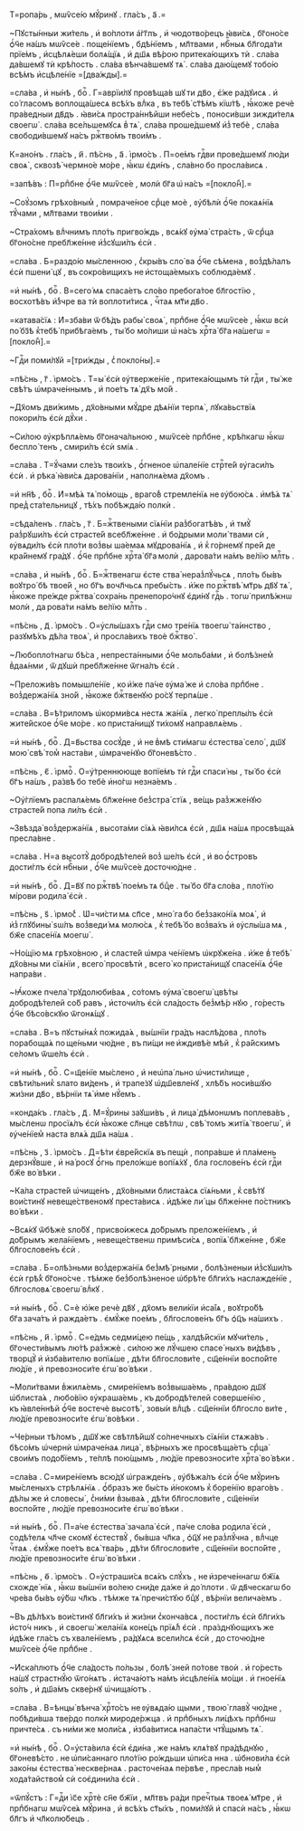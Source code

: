 Т=ропа́рь , мѡѷсе́ю мꙋ́ринꙋ . гла́съ , а҃ .=

~Пꙋсты́нныи жи́тель , и҆ во́плоти а҆́гг҃лъ , и҆ чюдотво́рецъ ꙗ҆ви́сѧ , бг҃оно́се ѻ҆́ч҃е на́шъ мѡѷсе́е . поще́нїемъ , бдѣ́нїемъ , мл҃твами , нбⷭ҇ныѧ бл҃года́ти прїе́мъ , и҆сцѣлѧ́еши болѧ́щїѧ , и҆ дш҃ѧ вѣ́рою притека́ющихъ тѝ . сла́ва да́вшемꙋ тѝ крѣ́пость . сла́ва вѣнча́вшемꙋ тѧ̀ . сла́ва даю́щемꙋ тобо́ю всѣ́мъ и҆сцѣле́нїе =[два́жды].=

=сла́ва , и҆ ны́нѣ , боⷢ҇ . Г=аврїи́лꙋ провѣща́в шꙋ ти дв҃о , є҆́же ра́дꙋисѧ . и҆ со́ гласомъ воплоща́шесѧ всѣ́хъ влⷣка , въ тебѣ̀ ст҃ѣ́мъ кїѡ́тѣ , ꙗ҆́коже речѐ пра́ведныи дв҃дъ . ꙗ҆ви́сѧ простра́ннѣйши небе́съ , поноси́вши зижди́телѧ своегѡ̀ . сла́ва все́льшемꙋсѧ в̾ тѧ̀ , сла́ва проше́дшемꙋ и҆з̾ тебѐ , сла́ва свободи́вшемꙋ на́съ ржⷭ҇тво́мъ твои́мъ .

К=ано́нъ . гла́съ , и҃ . пѣ́снь , а҃ . і҆рмо́съ . П=ое́мъ гдⷭ҇ви прове́дшемꙋ лю́ди своѧ̀ , сквозѣ̀ чермно́е мо́ре , ꙗ҆́кѡ є҆ди́нъ , сла́вно бо просла́висѧ .

=запѣ́въ : П=рпⷣбне ѻ҆́ч҃е мѡѷсе́е , молѝ бг҃а ѡ҆ на́съ =[покло́н̾].=

~Соꙋ́зомъ грѣхо́вным̾ , помраче́ное срⷣце моѐ , ᲂу҆бѣлѝ ѻ҆́ч҃е покаѧ́нїѧ тꙋ́чами , мл҃твами твои́ми .

~Стра́хомъ влⷣчнимъ пло́ть пригво́ждь , всѧ́кꙋ ᲂу҆ма̀ стра́сть , ѿ срⷣца бг҃оно́сне пребл҃же́нне и҆з̾сꙋши́лъ є҆сѝ .

=сла́ва . Б=раздо́ю мы́сленною , с̾кры́въ сло́ ва ѻ҆́ч҃е сѣ́мена , воз̾дѣ́лалъ є҆сѝ пшени́ цꙋ , въ сокро́вищихъ не и҆стоща́емыхъ соблюда́емꙋ .

=и҆ ны́нѣ , боⷢ҇ . В=сего́ мѧ спаса́етъ сло́во пребога́тое бл҃гостїю , восхотѣ́въ и҆́з̾чре ва тѝ воплоти́тисѧ , чⷭ҇таѧ мт҃и дв҃о .

=катава́сїѧ : И҆=зба́ви ѿ бѣ́дъ рабы̀ своѧ̀ , прпⷣбне ѻ҆́ч҃е мѡѷсе́е , ꙗ҆́кѡ всѝ по́ бз҃ѣ к̾тебѣ̀ прибѣга́емъ , ты́ бо мо́лиши ѡ҆ на́съ хрⷭ҇та̀ бг҃а на́шегѡ =[покло́н̾].=

~Гдⷭ҇и поми́лꙋй =[три́жды , с̾ покло́ны].=

=пѣ́снь , г҃ . і҆рмо́съ . Т=ы̀ є҆сѝ ᲂу҆тверже́нїе , притека́ющымъ тѝ гдⷭ҇и , ты́ же свѣ́тъ ѡ҆мраче́ннымъ , и҆ пое́тъ тѧ̀ дх҃ъ мо́й .

~Дх҃омъ дви́жимь , дх҃о́вными мꙋ́дре дѣѧ́нїи терпѧ̀ , лꙋка́вьствїѧ покори́лъ є҆сѝ дꙋ́хи .

~Си́лою ᲂу҆крѣплѧ́емь бг҃онача́льною , мѡѷсе́е прпⷣбне , крѣ́пкагѡ ꙗ҆́кѡ беспло́ тенъ , смири́лъ є҆сѝ ѕмі́ѧ .

=сла́ва . Т=ꙋ́чами сле́зъ твои́хъ , ѻ҆́гненое ѡ҆пале́нїе стрⷭ҇те́й ᲂу҆гаси́лъ є҆сѝ . и҆ рѣка̀ ꙗ҆ви́сѧ дарова́нїи , наполнѧ́ема дх҃омъ .

=и҆ нн҃ѣ , боⷢ҇ . И҆=мѣ́ѧ тѧ̀ по́мощь , враго́в̾ стремле́нїѧ не ᲂу҆бою́сѧ . и҆мѣ́ѧ тѧ̀ пред̾ ста́тельницꙋ , тѣ́хъ побѣжда́ю полкѝ .

=сѣда́ленъ . гла́съ , г҃ . Б=жⷭ҇твеными сїѧ́нїи раз̾богатѣ́въ , и҆ тмꙋ̀ раз̾рꙋши́лъ є҆сѝ страсте́й всебл҃же́нне . и҆ бо́дрыми моли́ твами сѝ , ᲂу҆вѧди́лъ є҆сѝ пло́ти воз̾вы ша́емаѧ мꙋдрова́нїѧ , и҆ к̾ го́рнемꙋ пре́й де кра́йнемꙋ гра́дꙋ . ѻ҆́ч҃е прпⷣбне хрⷭ҇та̀ бг҃а молѝ , дарова́ти на́мъ ве́лїю млⷭ҇ть .

=сла́ва , и҆ ны́нѣ , боⷢ҇ . Б=жⷭ҇твенагѡ є҆сте ства̀ нераз̾лꙋ́чьсѧ , пло́ть бы́въ воꙋтро́ бѣ твое́й , но бг҃ъ вочл҃чьсѧ пребы́сть . и҆́же по ржⷭ҇твѣ̀ мт҃рь дв҃ꙋ тѧ̀ , ꙗ҆́коже пре́жде ржⷭ҇тва̀ сохра́нь пренепоро́чнꙋ є҆ди́нꙋ гдⷭ҇ь . тогѡ̀ прилѣ́жнѡ молѝ , да рова́ти на́мъ ве́лїю млⷭ҇ть .

=пѣ́снь , д҃ . і҆рмо́съ . О=у҆слы́шахъ гдⷭ҇и смо тре́нїѧ твоегѡ̀ та́инство , разꙋмѣ́хъ дѣ́ла твоѧ̀ , и҆ просла́вихъ твоѐ бжⷭ҇тво̀ .

~Любопло́тнагѡ бѣ́са , непреста́нными ѻ҆́ч҃е мольба́ми , и҆ болѣ́знем̾ в̾даѧ́нми , ѿ дꙋшѝ пребл҃же́нне ѿгна́лъ є҆сѝ .

~Преложи́въ помышле́нїе , ко и҆́же па́че ᲂу҆ма́ же и҆ сло́ва прпⷣбне . воз̾держа́нїѧ зно́й , ꙗ҆́коже бжⷭ҇твенꙋю ро́сꙋ терпѧ́ше .

=сла́ва . В=ѣ́триломъ ѡ҆корми́всѧ нестѧ жа́нїѧ , легко̀ преплы́лъ є҆сѝ жите́йское ѻ҆́ч҃е мо́ре . ко приста́нищꙋ ти́хомꙋ направлѧ́емь .

=и҆ ны́нѣ , боⷢ҇ . Д=в҃ьства сосꙋ́де , и҆ не в̾мѣ сти́магѡ є҆стества̀ село̀ , дш҃ꙋ мою̀ свѣ́ том̾ наста́ви , ѡ҆мраче́нꙋю бг҃оневѣ́сто .

=пѣ́снь , є҃ . і҆рмоⷭ҇ . О=у҆́треннююще вопїе́мъ тѝ гдⷭ҇и спаси́ ны , ты́ бо є҆сѝ бг҃ъ на́шъ , ра́звѣ бо тебѐ и҆но́гѡ незна́емъ .

~Оу҆́глїемъ распалѧ́емь бл҃же́нне без̾стра́ стїѧ , ве́щь раз̾жже́нꙋю страсте́й попа ли́лъ є҆сѝ .

~Звѣзда̀ воз̾держа́нїѧ , высота́ми сїѧ́ѧ ꙗ҆ви́лсѧ є҆сѝ , дш҃ѧ на́шѧ просвѣща́ѧ пресла́вне .

=сла́ва . Н=а высотꙋ̀ добродѣ́телей воз̾ ше́лъ є҆сѝ , и҆ во ѻ҆́стровъ дости́глъ є҆сѝ нбⷭ҇ныи , ѻ҆́ч҃е мѡѷсе́е досточю́дне .

=и҆ ны́нѣ , боⷢ҇ . Д=в҃ꙋ по ржⷭ҇твѣ̀ пое́мъ тѧ бцⷣе . ты́ бо бг҃а сло́ва , пло́тїю мі́рови родила̀ є҆сѝ .

=пѣ́снь , ѕ҃ . і҆рмо́с̾ . Ѡ҆=чи́сти мѧ сп҃се , мно́ га бо без̾зако́нїѧ моѧ̀ , и҆ и҆з̾ глꙋбины̀ ѕѡ́лъ воз̾веди́ мѧ молю́сѧ , к̾ тебѣ́ бо воз̾ва́хъ и҆ ᲂу҆слы́ша мѧ , бж҃е спасе́нїѧ моегѡ̀ .

~Но́щїю мѧ грѣхо́вною , и҆ сласте́й ѡ҆мра че́нїемъ ѡ҆крꙋже́на . и҆́же в̾ тебѣ̀ дх҃о́вны ми сїѧ́нїи , всего̀ просвѣтѝ , всего̀ ко приста́нищꙋ спасе́нїѧ ѻ҆́ч҃е напра́ви .

~Ꙗ҆́коже пчела̀ трꙋдолюби́ваѧ , со́томъ ᲂу҆ма̀ своегѡ̀ цвѣ́ты добродѣ́телей со́б равъ , и҆сточи́лъ є҆сѝ сла́дость без̾мѣ́р нꙋю , го́ресть ѻ҆́ч҃е бѣсо́вскꙋю ѿгонѧ́щꙋ .

=сла́ва . В=ъ пꙋсты́нѧх̾ пожида́ѧ , вы́шнїи гра́дъ наслѣ́дова , пло́ть порабоща́ѧ по ще́ньми чю́дне , въ пи́щи не и҆ждивѣ́е мѣй , к̾ ра́йскимъ се́ломъ ѿше́лъ є҆сѝ .

=и҆ ны́нѣ , боⷢ҇ . С=щ҃е́нїе мы́слено , и҆ неѡ҆па́ льно ѡ҆чисти́лище , свѣти́льник̾ ѕлато ви́денъ , и҆ трапе́зꙋ ѡ҆дш҃евле́нꙋ , хлѣ́бъ носи́вшꙋю жи́зни дв҃о , вѣ́рнїи тѧ̀ и҆ме нꙋ́емъ .

=конда́къ . гла́съ , д҃ . М=ꙋ́рины заꙋши́въ , и҆ лица̀ дѣ́монѡмъ поплева́въ , мы́сленѡ просїѧ́лъ є҆сѝ ꙗ҆́коже сл҃нце свѣ́тлѡ , свѣ́ томъ житїѧ̀ твоегѡ̀ , и҆ ᲂу҆че́нїем̾ наста влѧ́ѧ дш҃ѧ на́шѧ .

=пѣ́снь , з҃ . і҆рмо́съ . Д=ѣ́ти є҆вре́йскїѧ въ пещѝ , попра́вше и҆ пла́мень дерзнꙋ́вше , и҆ на́ росꙋ ѻ҆́гнь прело́жше вопїѧ́хꙋ , бла гослове́нъ є҆сѝ гдⷭ҇и бж҃е во́ вѣки .

~Ка́ла страсте́й ѡ҆чище́нъ , дх҃о́вными блиста́ѧсѧ сїѧ́ньми , к̾ свѣ́тꙋ вои́стинꙋ невеще́ственомꙋ преста́висѧ . и҆дѣ́же ли́ цы бл҃же́нне по́стникъ во́ вѣки .

~Всѧ́кꙋ ѿбѣжѐ ѕло́бꙋ , присво́ижесѧ до́брымъ преложе́нїемъ , и҆ до́брымъ жела́нїемъ , невеще́ственѡ примѣси́сѧ , вопїѧ̀ бл҃же́нне , бж҃е бл҃гослове́нъ є҆сѝ .

=сла́ва . Б=олѣ́зньми воз̾держа́нїѧ без̾мѣ́ рными , болѣ́зненыи и҆з̾сꙋши́лъ є҆сѝ грѣ́х̾ бг҃оно́сче . тѣ́мже без̾болѣ́зненое ѡ҆брѣ́те бл҃ги́хъ наслажде́нїе , бл҃гословѧ̀ своегѡ̀ влⷣкꙋ .

=и҆ ны́нѣ , боⷢ҇ . С=ѐ ю҆́же речѐ дв҃ꙋ , дх҃омъ вели́кїи и҆са́їѧ , воꙋтро́бѣ бг҃а зача́тъ и҆ ражда́етъ . є҆мꙋ́же пое́мъ , бл҃гослове́нъ бг҃ъ ѻ҆ц҃ъ на́шихъ .

=пѣ́снь , и҃ . і҆рмоⷭ҇ . С=е́дмь седми́цею пе́щь , халдѣ́йскїи мꙋчи́тель , бг҃очести́вымъ лю́тѣ раз̾жжѐ . си́лою же лꙋ́чшею спасе́ ныхъ ви́дѣвъ , творцꙋ̀ и҆ и҆зба́вителю вопїѧ́ше , дѣ́ти бл҃гослови́те , сщ҃е́ннїи воспо́йте лю́дїе , и҆ превозноси́те є҆гѡ̀ во́ вѣки .

~Моли́твами в̾жилѧ́емь , смире́нїемъ воз̾выша́емь , пра́вдою дш҃ꙋ ѡ҆блиста́ѧ , любо́вїю ᲂу҆краша́емь , къ добродѣ́телей соверше́нїю , къ ꙗ҆вле́ннѣй ѻ҆́ч҃е востечѐ высотѣ̀ , зовы́и влⷣцѣ . сщ҃е́ннїи бл҃госло ви́те , лю́дїе превозноси́те є҆гѡ̀ во́вѣки .

~Че́рныи тѣ́ломъ , дш҃ꙋ же свѣтлѣ́йшꙋ со́лнечныхъ сїѧ́нїи стѧжа́въ . бѣсо́мъ ѡ҆чернѝ ѡ҆мраче́наѧ лица̀ , вѣ́рныхъ же просвѣща́етъ срⷣца̀ свои́мъ подо́бїемъ , те́плѣ пою́щымъ , лю́дїе превозноси́те хрⷭ҇та̀ во́ вѣки .

=сла́ва . С=мире́нїемъ всю́дꙋ ѡ҆гражде́нъ , ᲂу҆бѣжа́лъ є҆сѝ ѻ҆́ч҃е мꙋ́ринъ мы́сленыхъ стрѣлѧ́нїѧ . ѻ҆́бразъ же бы́сть и҆́нокомъ к̾ боре́нїю враго́въ . дѣ́лы же и҆ словесы̀ , с̾ни́ми в̾зыва́ѧ , дѣ́ти бл҃гослови́те , сщ҃е́ннїи воспо́йте , лю́дїе превозноси́те є҆гѡ̀ во́ вѣки .

=и҆ ны́нѣ , боⷢ҇ . П=а́че є҆стества̀ зачала̀ є҆сѝ , па́че сло́ва родила̀ є҆сѝ , содѣ́телѧ чл҃че скомꙋ є҆стествꙋ̀ , бы́вша чл҃ка , ѻ҆ц҃ꙋ не раз̾лꙋ́чна , влⷣчце чⷭ҇таѧ . є҆мꙋ́же пое́тъ всѧ̀ тва́рь , дѣ́ти бл҃гослови́те , сщ҃е́ннїи воспо́йте , лю́дїе превозноси́те є҆гѡ̀ во́ вѣки .

=пѣ́снь , ѳ҃ . і҆рмо́съ . О=у҆страши́сѧ всѧ́къ слꙋ́хъ , не и҆зрече́ннагѡ бж҃їѧ схожде́ нїѧ , ꙗ҆́кѡ вы́шнїи во́лею сни́де да́же и҆ до́ плоти . ѿ дв҃ческагѡ бо чре́ва бы́въ ᲂу҆́бѡ чл҃къ . тѣ́мже тѧ̀ пречи́стꙋю бцⷣꙋ , вѣ́рнїи велича́емъ .

~Въ дѣ́лѣхъ вои́стинꙋ бл҃ги́хъ и҆ жи́зни с̾конча́всѧ , пости́глъ є҆сѝ бл҃ги́хъ и҆сто́ч никъ , и҆ своегѡ̀ жела́нїѧ коне́цъ прїѧ́л̾ є҆сѝ . пра́зднꙋющихъ же и҆дѣ́же гла́съ съ хвале́нїемъ , ра́дꙋѧсѧ всели́лсѧ є҆сѝ , до сточю́дне мѡѷсе́е ѻ҆́ч҃е прпⷣбне .

~И҆ска́плютъ ѻ҆́ч҃е сла́дость по́льзы , болѣ́ зней по́тове твоѝ . и҆ го́ресть на́шꙋ страстнꙋ́ю ѿго́нѧтъ . и҆стача́ютъ на́мъ и҆сцѣле́нїѧ мо́щи . и҆ гное́нїѧ ѕо́лъ , и҆ дш҃а́мъ скве́рнꙋ ѡ҆чища́ютъ .

=сла́ва . В=ѣнцы̀ вѣнча̀ хрⷭ҇то́съ не ᲂу҆вѧда́ю щыми , твою̀ главꙋ̀ чю́дне , побѣди́вша тве́рдо полкѝ мироде́ржца . и҆ прпⷣбныхъ ли́цѣхъ прпⷣбнѡ причте́сѧ . съ ни́ми же моли́сѧ , и҆зба́витисѧ напа́сти чтꙋ́щымъ тѧ̀ .

=и҆ ны́нѣ , боⷢ҇ . О=у҆ста́вила є҆сѝ є҆ди́на , же на́мъ клѧ́твꙋ пра́дѣднꙋю , бг҃оневѣ́сто . не ѡ҆пи́саннаго пло́тїю ро́ждьши ѡ҆пи́са нна . ѡ҆бнови́ла є҆сѝ зако́ны є҆стества̀ нескве́рнаѧ . расточе́наѧ пе́рвѣе , пресла́в ным̾ хода́тайством̾ сѝ соє҆дини́ла є҆сѝ .

=ѿпꙋ́стъ : Г=дⷭ҇и і҆с҃е хрⷭ҇тѐ сн҃е бж҃їи , мл҃твъ ра́ди пречⷭ҇тыѧ твоеѧ̀ мт҃ре , и҆ прпⷣбнагѡ мѡѷсе́ѧ мꙋ́рина , и҆ всѣ́хъ ст҃ы́хъ , поми́лꙋй и҆ спасѝ на́съ , ꙗ҆́кѡ бл҃гъ и҆ чл҃колю́бецъ .

